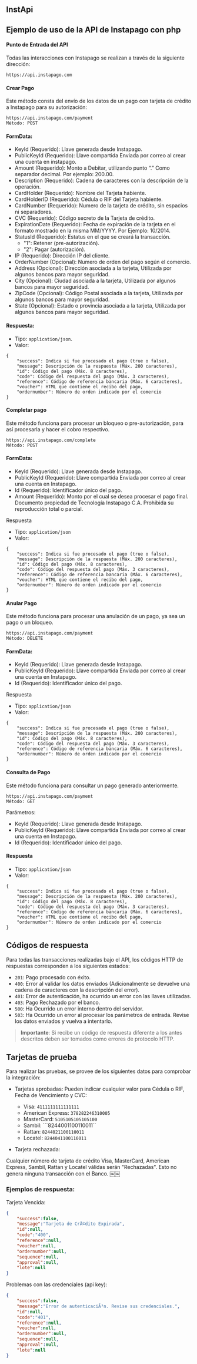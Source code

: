 ## InstApi
Ejemplo de uso de la API de Instapago con php
---

#### Punto de Entrada del API
Todas las interacciones con Instapago se realizan a través de la siguiente dirección:

```
https://api.instapago.com
```

#### Crear Pago
Este método consta del envío de los datos de un pago con tarjeta de crédito a Instapago
para su autorización:
```
https://api.instapago.com/payment
Método: POST
```

#### FormData:
* KeyId (Requerido): Llave generada desde Instapago.
* PublicKeyId (Requerido): Llave compartida Enviada por correo al crear una cuenta
en instapago.
* Amount (Requerido): Monto a Debitar, utilizando punto “.” Como separador decimal.
Por ejemplo: 200.00.
* Description (Requerido): Cadena de caracteres con la descripción de la operación.
* CardHolder (Requerido): Nombre del Tarjeta habiente.
* CardHolderID (Requerido): Cédula o RIF del Tarjeta habiente.
* CardNumber (Requerido): Numero de la tarjeta de crédito, sin espacios ni
separadores.
* CVC (Requerido): Código secreto de la Tarjeta de crédito.
* ExpirationDate (Requerido): Fecha de expiración de la tarjeta en el formato mostrado
en la misma MM/YYYY. Por Ejemplo: 10/2014.
* StatusId (Requerido): Estatus en el que se creará la transacción.
    * "1": Retener (pre-autorización).
    * "2": Pagar (autorización).
* IP (Requerido): Dirección IP del cliente.
* OrderNumber (Opcional): Numero de orden del pago según el comercio.
* Address (Opcional): Dirección asociada a la tarjeta, Utilizada por algunos bancos
para mayor seguridad.
* City (Opcional): Ciudad asociada a la tarjeta, Utilizada por algunos bancos para
mayor seguridad.
* ZipCode (Opcional): Código Postal asociada a la tarjeta, Utilizada por algunos
bancos para mayor seguridad.
* State (Opcional): Estado o provincia asociada a la tarjeta, Utilizada por algunos
bancos para mayor seguridad.

#### Respuesta:

* Tipo: ```application/json```.
* Valor:

```
{
    "success": Indica si fue procesado el pago (true o false),
    "message": Descripción de la respuesta (Máx. 200 caracteres),
    "id": Código del pago (Máx. 8 caracteres),
    "code": Código del respuesta del pago (Máx. 3 caracteres),
    "reference": Código de referencia bancaria (Máx. 6 caracteres),
    "voucher": HTML que contiene el recibo del pago,
    "ordernumber": Número de orden indicado por el comercio
}
```

#### Completar pago
Este método funciona para procesar un bloqueo o pre-autorización, para así procesarla y
hacer el cobro respectivo.

```
https://api.instapago.com/complete
Método: POST
```

#### FormData:
* KeyId (Requerido): Llave generada desde Instapago.
* PublicKeyId (Requerido): Llave compartida Enviada por correo al crear una cuenta
en Instapago.
* Id (Requerido): Identificador único del pago.
* Amount (Requerido): Monto por el cual se desea procesar el pago final.
Documento propiedad de Tecnología Instapago C.A. Prohibida su reproducción total o parcial.


Respuesta
* Tipo: ```application/json```
* Valor:

```
{
    "success": Indica si fue procesado el pago (true o false),
    "message": Descripción de la respuesta (Máx. 200 caracteres),
    "id": Código del pago (Máx. 8 caracteres),
    "code": Código del respuesta del pago (Máx. 3 caracteres),
    "reference": Código de referencia bancaria (Máx. 6 caracteres),
    "voucher": HTML que contiene el recibo del pago,
    "ordernumber": Número de orden indicado por el comercio
}
```
#### Anular Pago
Este método funciona para procesar una anulación de un pago, ya sea un pago o un
bloqueo.

```
https://api.instapago.com/payment
Método: DELETE
```

#### FormData:
* KeyId (Requerido): Llave generada desde Instapago.
* PublicKeyId (Requerido): Llave compartida Enviada por correo al crear una cuenta
en Instapago.
* Id (Requerido): Identificador único del pago.

Respuesta
* Tipo: ```application/json```
* Valor:

```
{
    "success": Indica si fue procesado el pago (true o false),
    "message": Descripción de la respuesta (Máx. 200 caracteres),
    "id": Código del pago (Máx. 8 caracteres),
    "code": Código del respuesta del pago (Máx. 3 caracteres),
    "reference": Código de referencia bancaria (Máx. 6 caracteres),
    "ordernumber": Número de orden indicado por el comercio
}
```

#### Consulta de Pago

Este método funciona para consultar un pago generado anteriormente.

```
https://api.instapago.com/payment
Método: GET
```

Parámetros:
* KeyId (Requerido): Llave generada desde Instapago.
* PublicKeyId (Requerido): Llave compartida Enviada por correo al crear una cuenta en Instapago.
* Id (Requerido): Identificador único del pago.

#### Respuesta
* Tipo: ```application/json```
* Valor:

```
{
    "success": Indica si fue procesado el pago (true o false),
    "message": Descripción de la respuesta (Máx. 200 caracteres),
    "id": Código del pago (Máx. 8 caracteres),
    "code": Código del respuesta del pago (Máx. 3 caracteres),
    "reference": Código de referencia bancaria (Máx. 6 caracteres),
    "voucher": HTML que contiene el recibo del pago,
    "ordernumber": Número de orden indicado por el comercio
}
```

## Códigos de respuesta

Para todas las transacciones realizadas bajo el API, los códigos HTTP de respuestas corresponden a los siguientes estados:

* ```201```: Pago procesado con éxito.
* ```400```: Error al validar los datos enviados (Adicionalmente se devuelve una cadena de
caracteres con la descripción del error).
* ```401```: Error de autenticación, ha ocurrido un error con las llaves utilizadas.
* ```403```: Pago Rechazado por el banco.
* ```500```: Ha Ocurrido un error interno dentro del servidor.
* ```503```: Ha Ocurrido un error al procesar los parámetros de entrada. Revise los datos
enviados y vuelva a intentarlo.

> **Importante**: Si recibe un código de respuesta diferente a los antes descritos deben ser tomados como errores de protocolo HTTP.

## Tarjetas de prueba
Para realizar las pruebas, se provee de los siguientes datos para comprobar la integración:

* Tarjetas aprobadas:
Pueden indicar cualquier valor para Cédula o RIF, Fecha de Vencimiento y CVC:

    * Visa: ```4111111111111111```
    * American Express: ```378282246310005```
    * MasterCard: ```5105105105105100```
    * Sambil: ```8244001100110011``
    * Rattan: ```8244021100110011```
    * Locatel: ```8244041100110011```

* Tarjeta rechazada:

Cualquier número de tarjeta de crédito Visa, MasterCard, American Express, Sambil, Rattan y Locatel válidas serán "Rechazadas". Esto no genera ninguna transacción con el Banco.
￼￼
### Ejemplos de respuesta:

Tarjeta Vencida:

```json
{
    "success":false,
    "message":"Tarjeta de CrÃ©dito Expirada",
    "id":null,
    "code":"400",
    "reference":null,
    "voucher":null,
    "ordernumber":null,
    "sequence":null,
    "approval":null,
    "lote":null
}
```

Problemas con las credenciales (api key):

```json
{
    "success":false,
    "message":"Error de autenticaciÃ³n. Revise sus credenciales.",
    "id":null,
    "code":"401",
    "reference":null,
    "voucher":null,
    "ordernumber":null,
    "sequence":null,
    "approval":null,
    "lote":null
}
```
